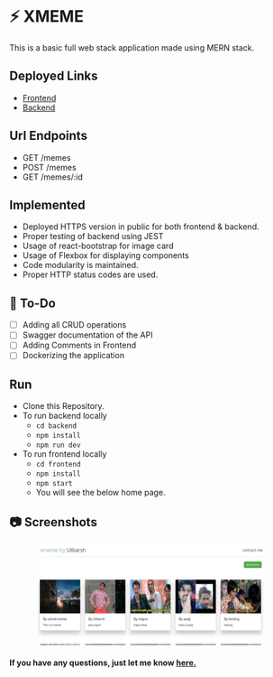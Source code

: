 # :zap: XMEME

This is a basic full web stack application made using MERN stack.

## Deployed Links

- [Frontend](https://memex-frontend.netlify.app/)
- [Backend](https://xmeme-utkarsh.herokuapp.com/memes)

## Url Endpoints

- GET /memes
- POST /memes
- GET /memes/:id

## Implemented

- Deployed HTTPS version in public for both frontend & backend.
- Proper testing of backend using JEST
- Usage of react-bootstrap for image card
- Usage of Flexbox for displaying components
- Code modularity is maintained.
- Proper HTTP status codes are used.

## :memo: To-Do

- [ ] Adding all CRUD operations
- [ ] Swagger documentation of the API
- [ ] Adding Comments in Frontend
- [ ] Dockerizing the application

## Run

- Clone this Repository.
- To run backend locally
  - `cd backend`
  - `npm install`
  - `npm run dev`
- To run frontend locally
  - `cd frontend`
  - `npm install`
  - `npm start`
  - You will see the below home page.

## :camera: Screenshots

<p align="center">
    <img alt="Home screen" src="./screenshots/home-page.png" width="80%"/>
</p>


#### If you have any questions, just let me know [here.](mailto:utkryuk@gmail.com)